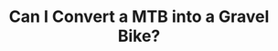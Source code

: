 ---
layout: community
category: community
title: "Can I Convert a MTB into a Gravel Bike?"
description: "I want to get into gravel bikes but currently I would rather hold off on buying a while new bike. Does anyone have any experience in converting a MTB into a gravel bike?"
isTopLevel: false
isSingleLevel: false
isArticle: false
datePublished: 2022-08-11 08:28:00 +0300
dateModified: 2022-08-11 08:28:00 +0300
published: false
---